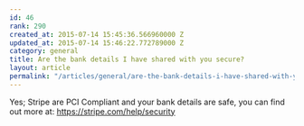 ```yaml
---
id: 46
rank: 290
created_at: 2015-07-14 15:45:36.566960000 Z
updated_at: 2015-07-14 15:46:22.772789000 Z
category: general
title: Are the bank details I have shared with you secure?
layout: article
permalink: "/articles/general/are-the-bank-details-i-have-shared-with-you-secure/"
---
```

Yes; Stripe are PCI Compliant and your bank details are safe, you can find out more at: https://stripe.com/help/security